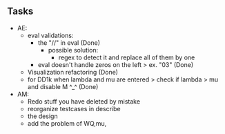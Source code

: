 ## Tasks
- AE:
    - eval validations:
        - the "//" in eval (Done)
            - possible solution:
                - regex to detect it and replace all of them by one
        - eval doesn't handle zeros on the left > ex. "03" (Done)
    - Visualization refactoring  (Done)
    - for DD1k when lambda and mu are entered > check if lambda > mu and disable M ^_^ (Done)
- AM:
    - Redo stuff you have deleted by mistake
    - reorganize testcases in describe
    - the design
    - add the problem of WQ,mu,
